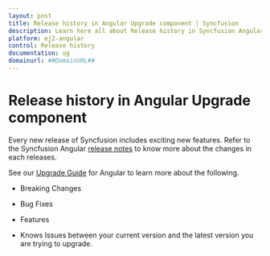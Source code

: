 ```yaml
---
layout: post
title: Release history in Angular Upgrade component | Syncfusion
description: Learn here all about Release history in Syncfusion Angular Upgrade component of Syncfusion Essential JS 2 and more.
platform: ej2-angular
control: Release history 
documentation: ug
domainurl: ##DomainURL##
---
```


# Release history in Angular Upgrade component

Every new release of Syncfusion includes exciting new features. Refer to the Syncfusion Angular [release notes](https://ej2.syncfusion.com/angular/documentation/release-notes/index/) to know more about the changes in each releases.

See our [Upgrade Guide](https://help.syncfusion.com/upgrade-guide/angular-ui-components) for Angular to learn more about the following.

* Breaking Changes

* Bug Fixes

* Features

* Knows Issues between your current version and the latest version you are trying to upgrade.